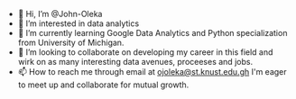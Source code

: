 - 👋 Hi, I’m @John-Oleka
- 👀 I’m interested in data analytics
- 🌱 I’m currently learning Google Data Analytics and Python specialization from University of Michigan.
- 💞️ I’m looking to collaborate on developing my career in this field and wirk on as many interesting data avenues, proceeses and jobs.
- 📫 How to reach me through email at ojoleka@st.knust.edu.gh I'm eager to meet up and collaborate for mutual growth.

<!---
John-Oleka/John-Oleka is a ✨ special ✨ repository because its `README.md` (this file) appears on your GitHub profile.
You can click the Preview link to take a look at your changes.
--->
